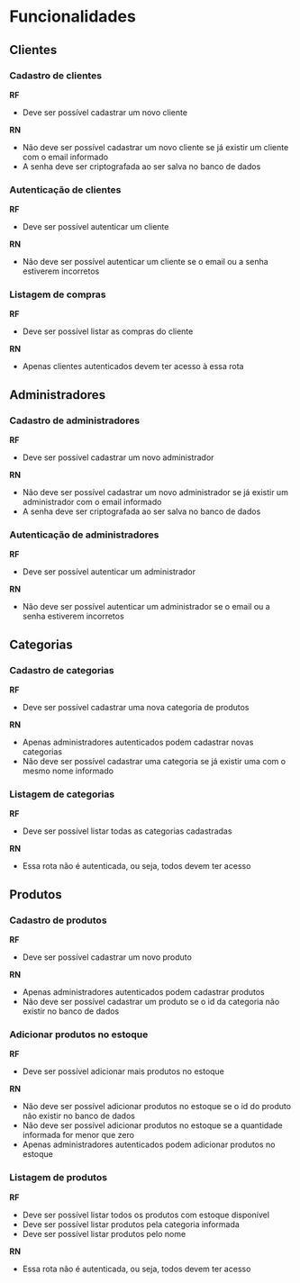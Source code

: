 # Funcionalidades

## Clientes

### Cadastro de clientes
**RF**
- Deve ser possível cadastrar um novo cliente

**RN**
- Não deve ser possível cadastrar um novo cliente se já existir um cliente com o email informado
- A senha deve ser criptografada ao ser salva no banco de dados

### Autenticação de clientes
**RF**
- Deve ser possível autenticar um cliente

**RN**
- Não deve ser possível autenticar um cliente se o email ou a senha estiverem incorretos

### Listagem de compras
**RF**
- Deve ser possível listar as compras do cliente

**RN**
- Apenas clientes autenticados devem ter acesso à essa rota

## Administradores

### Cadastro de administradores
**RF**
- Deve ser possível cadastrar um novo administrador

**RN**
- Não deve ser possível cadastrar um novo administrador se já existir um administrador com o email informado
- A senha deve ser criptografada ao ser salva no banco de dados

### Autenticação de administradores
**RF**
- Deve ser possível autenticar um administrador

**RN**
- Não deve ser possível autenticar um administrador se o email ou a senha estiverem incorretos

## Categorias

### Cadastro de categorias
**RF**
- Deve ser possível cadastrar uma nova categoria de produtos

**RN**
- Apenas administradores autenticados podem cadastrar novas categorias
- Não deve ser possível cadastrar uma categoria se já existir uma com o mesmo nome informado

### Listagem de categorias 
**RF**
- Deve ser possível listar todas as categorias cadastradas

**RN**
- Essa rota não é autenticada, ou seja, todos devem ter acesso

## Produtos

### Cadastro de produtos
**RF**
- Deve ser possível cadastrar um novo produto

**RN**
- Apenas administradores autenticados podem cadastrar produtos
- Não deve ser possível cadastrar um produto se o id da categoria não existir no banco de dados

### Adicionar produtos no estoque
**RF**
- Deve ser possível adicionar mais produtos no estoque

**RN**
- Não deve ser possível adicionar produtos no estoque se o id do produto não existir no banco de dados
- Não deve ser possível adicionar produtos no estoque se a quantidade informada for menor que zero
- Apenas administradores autenticados podem adicionar produtos no estoque

### Listagem de produtos
**RF**
- Deve ser possível listar todos os produtos com estoque disponível
- Deve ser possível listar produtos pela categoria informada
- Deve ser possível listar produtos pelo nome

**RN**
- Essa rota não é autenticada, ou seja, todos devem ter acesso